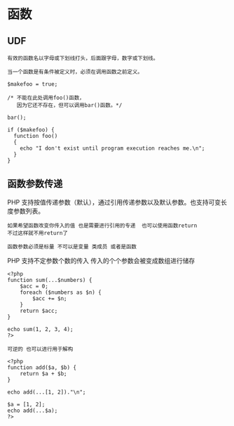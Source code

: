 # 函数

## UDF

```
有效的函数名以字母或下划线打头，后面跟字母，数字或下划线。
```


```
当一个函数是有条件被定义时，必须在调用函数之前定义。

$makefoo = true;

/* 不能在此处调用foo()函数，
   因为它还不存在，但可以调用bar()函数。*/

bar();

if ($makefoo) {
  function foo()
  {
    echo "I don't exist until program execution reaches me.\n";
  }
}
```

## 函数参数传递

PHP 支持按值传递参数（默认），通过引用传递参数以及默认参数。也支持可变长度参数列表。

```
如果希望函数改变你传入的值 也是需要进行引用的专递  也可以使用函数return  
不过这样就不用return了

函数参数必须是标量 不可以是变量 类成员 或者是函数
```

PHP 支持不定参数个数的传入 传入的个个参数会被变成数组进行储存
```
<?php
function sum(...$numbers) {
    $acc = 0;
    foreach ($numbers as $n) {
        $acc += $n;
    }
    return $acc;
}

echo sum(1, 2, 3, 4);
?>

可逆的 也可以进行用于解构

<?php
function add($a, $b) {
    return $a + $b;
}

echo add(...[1, 2])."\n";

$a = [1, 2];
echo add(...$a);
?>

```